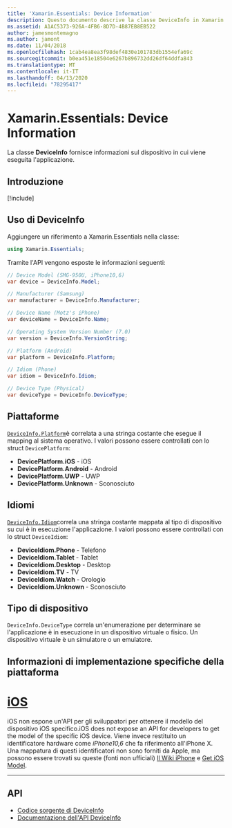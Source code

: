 ```yaml
---
title: 'Xamarin.Essentials: Device Information'
description: Questo documento descrive la classe DeviceInfo in Xamarin.Essentials, che fornisce informazioni sul dispositivo cui viene eseguita l'applicazione.
ms.assetid: A1AC5373-926A-4FB6-8D7D-4B87EB8EB522
author: jamesmontemagno
ms.author: jamont
ms.date: 11/04/2018
ms.openlocfilehash: 1cab4ea8ea3f98def4830e101783db1554efa69c
ms.sourcegitcommit: b0ea451e18504e6267b896732dd26df64ddfa843
ms.translationtype: MT
ms.contentlocale: it-IT
ms.lasthandoff: 04/13/2020
ms.locfileid: "78295417"
---
```

# <a name="xamarinessentials-device-information"></a>Xamarin.Essentials: Device Information

La classe **DeviceInfo** fornisce informazioni sul dispositivo in cui viene eseguita l'applicazione.

## <a name="get-started"></a>Introduzione

[!include[](~/essentials/includes/get-started.md)]

## <a name="using-deviceinfo"></a>Uso di DeviceInfo

Aggiungere un riferimento a Xamarin.Essentials nella classe:

```csharp
using Xamarin.Essentials;
```

Tramite l'API vengono esposte le informazioni seguenti:

```csharp
// Device Model (SMG-950U, iPhone10,6)
var device = DeviceInfo.Model;

// Manufacturer (Samsung)
var manufacturer = DeviceInfo.Manufacturer;

// Device Name (Motz's iPhone)
var deviceName = DeviceInfo.Name;

// Operating System Version Number (7.0)
var version = DeviceInfo.VersionString;

// Platform (Android)
var platform = DeviceInfo.Platform;

// Idiom (Phone)
var idiom = DeviceInfo.Idiom;

// Device Type (Physical)
var deviceType = DeviceInfo.DeviceType;
```

## <a name="platforms"></a>Piattaforme

[`DeviceInfo.Platform`](xref:Xamarin.Essentials.DeviceInfo.Platform)è correlata a una stringa costante che esegue il mapping al sistema operativo. I valori possono essere controllati con lo struct `DevicePlatform`:

- **DevicePlatform.iOS** - iOS
- **DevicePlatform.Android** - Android
- **DevicePlatform.UWP** - UWP
- **DevicePlatform.Unknown** - Sconosciuto

## <a name="idioms"></a>Idiomi

[`DeviceInfo.Idiom`](xref:Xamarin.Essentials.DeviceInfo.Idiom)correla una stringa costante mappata al tipo di dispositivo su cui è in esecuzione l'applicazione. I valori possono essere controllati con lo struct `DeviceIdiom`:

- **DeviceIdiom.Phone** - Telefono
- **DeviceIdiom.Tablet** - Tablet
- **DeviceIdiom.Desktop** - Desktop
- **DeviceIdiom.TV** - TV
- **DeviceIdiom.Watch** - Orologio
- **DeviceIdiom.Unknown** - Sconosciuto

## <a name="device-type"></a>Tipo di dispositivo

`DeviceInfo.DeviceType` correla un'enumerazione per determinare se l'applicazione è in esecuzione in un dispositivo virtuale o fisico. Un dispositivo virtuale è un simulatore o un emulatore.

## <a name="platform-implementation-specifics"></a>Informazioni di implementazione specifiche della piattaforma

# <a name="ios"></a>[iOS](#tab/ios)

iOS non espone un'API per gli sviluppatori per ottenere il modello del dispositivo iOS specifico.iOS does not expose an API for developers to get the model of the specific iOS device. Viene invece restituito un identificatore hardware come _iPhone10,6_ che fa riferimento all'iPhone X. Una mappatura di questi identificatori non sono forniti da Apple, ma possono essere trovati su queste (fonti non ufficiali) [Il Wiki iPhone](https://www.theiphonewiki.com/wiki/Models) e [Get iOS Model](https://github.com/dannycabrera/Get-iOS-Model).

--------------

## <a name="api"></a>API

- [Codice sorgente di DeviceInfo](https://github.com/xamarin/Essentials/tree/master/Xamarin.Essentials/DeviceInfo)
- [Documentazione dell'API DeviceInfo](xref:Xamarin.Essentials.DeviceInfo)
